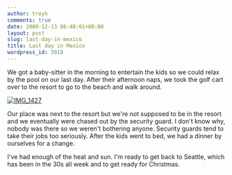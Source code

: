 ```yaml
---
author: troyh
comments: true
date: 2009-12-13 06:48:01+00:00
layout: post
slug: last-day-in-mexico
title: Last day in Mexico
wordpress_id: 3918
---
```


We got a baby-sitter in the morning to entertain the kids so we could relax by the pool on our last day. After their afternoon naps, we took the golf cart over to the resort to go to the beach and walk around.

[![IMG_1427](http://farm5.static.flickr.com/4005/4181730014_68744bb04e.jpg)](http://www.flickr.com/photos/troyh/4181730014/)

Our place was next to the resort but we're not supposed to be in the resort and we eventually were chased out by the security guard. I don't know why, nobody was there so we weren't bothering anyone. Security guards tend to take their jobs too seriously. After the kids went to bed, we had a dinner by ourselves for a change.

I've had enough of the heat and sun. I'm ready to get back to Seattle, which has been in the 30s all week and to get ready for Christmas.
